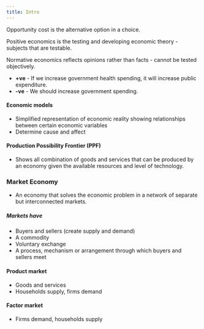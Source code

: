 ```yaml
---
title: Intro
---
```


Opportunity cost is the alternative option in a choice.

Positive economics is the testing and developing economic theory - subjects that are testable.

Normative economics reflects opinions rather than facts - cannot be tested objectively.
- **+ve** - If we increase government health spending, it will increase public expenditure.
- **-ve** - We should increase government spending.

#### Economic models
-   Simplified representation of economic reality showing relationships between certain economic variables
-   Determine cause and affect

#### Production Possibility Frontier (PPF)
-   Shows all combination of goods and services that can be produced by an economy given the available resources and level of technology.

### Market Economy
-   An economy that solves the economic problem in a network of separate but interconnected markets.

##### Markets have
-   Buyers and sellers (create supply and demand)
-   A commodity
-   Voluntary exchange
-   A process, mechanism or arrangement through which buyers and sellers meet

#### Product market
- Goods and services
- Households supply, firms demand

#### Factor market
- Firms demand, households supply